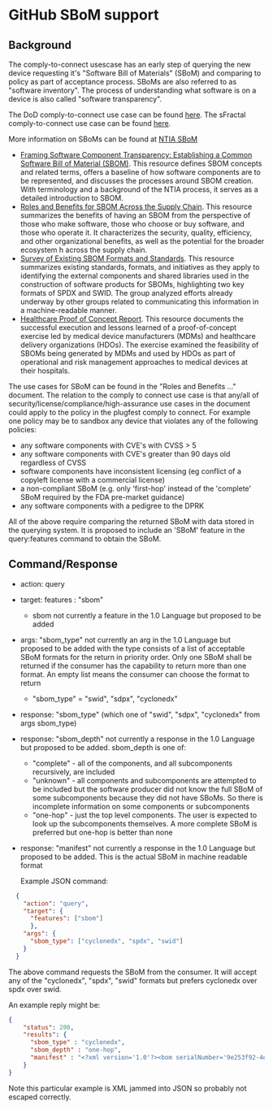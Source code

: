 # GitHub SBoM support

## Background

The comply-to-connect usescase has an early step of querying the new device requesting it's "Software Bill of Materials" (SBoM) and comparing to policy as part of acceptance process. SBoMs are also referred to as "software inventory". The process of understanding what software is on a device is also called "software transparency".

The DoD comply-to-connect use case can be found [here](uc-A-comply-to-connect.md). The sFractal comply-to-connect use case can be found [here](uc-sFractal-IoT-C2C.md).

More information on SBoMs can be found at [NTIA SBoM](https://www.ntia.gov/SBOM)
* [Framing Software Component Transparency: Establishing a Common Software Bill of Material (SBOM)](https://www.ntia.gov/files/ntia/publications/framingsbom_20191112.pdf). This resource defines SBOM concepts and related terms, offers a baseline of how software components are to be represented, and discusses the processes around SBOM creation. With terminology and a background of the NTIA process, it serves as a detailed introduction to SBOM.
* [Roles and Benefits for SBOM Across the Supply Chain](https://www.ntia.gov/files/ntia/publications/ntia_sbom_use_cases_roles_benefits-nov2019.pdf). This resource summarizes the benefits of having an SBOM from the perspective of those who make software, those who choose or buy software, and those who operate it. It characterizes the security, quality, efficiency, and other organizational benefits, as well as the potential for the broader ecosystem h across the supply chain.
* [Survey of Existing SBOM Formats and Standards](https://www.ntia.gov/files/ntia/publications/ntia_sbom_formats_and_standards_whitepaper_-_version_20191025.pdf). This resource summarizes existing standards, formats, and initiatives as they apply to identifying the external components and shared libraries used in the construction of software products for SBOMs, highlighting two key formats of SPDX and SWID. The group analyzed efforts already underway by other groups related to communicating this information in a machine-readable manner.
* [Healthcare Proof of Concept Report](https://www.ntia.gov/files/ntia/publications/ntia_sbom_healthcare_poc_report_2019_1001.pdf). This resource documents the successful execution and lessons learned of a proof-of-concept exercise led by medical device manufacturers (MDMs) and healthcare delivery organizations (HDOs). The exercise examined the feasibility of SBOMs being generated by MDMs and used by HDOs as part of operational and risk management approaches to medical devices at their hospitals.

The use cases for SBoM can be found in the "Roles and Benefits ..." document. The relation to the comply to connect use case is that any/all of security/license/compliance/high-assurance use cases in the document could apply to the policy in the plugfest comply to connect. For example one policy may be to sandbox any device that violates any of the following policies:
- any software components with CVE's with CVSS > 5
- any software components with CVE's greater than 90 days old regardless of CVSS
- software components have inconsistent licensing (eg conflict of a copyleft license with a commercial license)
- a non-compliant SBoM (e.g. only 'first-hop' instead of the 'complete' SBoM required by the FDA pre-market guidance)
- any software components with a pedigree to the DPRK

All of the above require comparing the returned SBoM with data stored in the querying system. It is proposed to include an 'SBoM' feature in the query:features command to obtain the SBoM.

## Command/Response

- action: query
- target: features : "sbom"
  * sbom not currently a feature in the 1.0 Language but proposed to be added
- args: "sbom_type" not currently an arg in the 1.0 Language but proposed to be added with the type consists of a list of acceptable SBoM formats for the return in priority order. Only one SBoM shall be returned if the consumer has the capability to return more than one format. An empty list means the consumer can choose the format to return
  * "sbom_type" = "swid", "sdpx", "cyclonedx"
- response: "sbom_type" (which one of "swid", "sdpx", "cyclonedx" from args sbom_type)
- response: "sbom_depth" not currently a response in the 1.0 Language but proposed to be added. sbom_depth is one of:
  * "complete" - all of the components, and all subcomponents recursively, are included
  * "unknown" - all components and subcomponents are attempted to be included but the software producer did not know the full SBoM of some subcomponents because they did not have SBoMs. So there is incomplete information on some components or subcomponents
  * "one-hop" - just the top level components. The user is expected to look up the subcomponents themselves. A more complete SBoM is preferred but one-hop is better than none
- response: "manifest" not currently a response in the 1.0 Language but proposed to be added. This is the actual SBoM in machine readable format

  Example JSON command:
```JSON
  {
    "action": "query",
    "target": {
      "features": ["sbom"]
      },
    "args": {
      "sbom_type": ["cyclonedx", "spdx", "swid"]
    }
  }
```
The above command requests the SBoM from the consumer. It will accept any of the "cyclonedx", "spdx", "swid" formats but prefers cyclonedx over spdx over swid.

An example reply might be:
```JSON
{
    "status": 200,
    "results": {
      "sbom_type" : "cyclonedx",
      "sbom_depth" : "one-hop",
      "manifest" : "<?xml version='1.0'?><bom serialNumber='9e253f92-4e1c-497e-8f87-50730d24f18a' xmlns='http://cyclonedx.org/schema/bom/1.1'><components><component type='library'><description>Nerves System BR - Buildroot based build platform for Nerves Systems</description><hashes><hash alg='SHA-256'>e3fda6bc49f8e3662d37355aad88c0839296597c0b6f6653d21967db1890b038</hash></hashes><licenses><license><id>Apache-2.0</id></license><license><name>GPLv2</name></license></licenses><name>nerves_system_br</name><purl>pkg:hex/nerves_system_br@1.9.5</purl><version>1.9.5</version></component><component type='library'><description>Nerves - Create firmware for embedded devices like Raspberry Pi, BeagleBone Black, and more</description><hashes><hash alg='SHA-256'>07079342db3a03d19694118a93f220359fbd94b6e174b98d1ea2709db9e81da9</hash></hashes><licenses><license><id>Apache-2.0</id></license></licenses><name>nerves</name><purl>pkg:hex/nerves@1.5.1</purl><version>1.5.1</version></component><component type='library'><description>Socket handling library for Elixir</description><hashes><hash alg='SHA-256'>98a2ab20ce17f95fb512c5cadddba32b57273e0d2dba2d2e5f976c5969d0c632</hash></hashes><licenses><license><id>WTFPL</id></license></licenses><name>socket</name><purl>pkg:hex/socket@0.3.13</purl><version>0.3.13</version></component><component type='library'><description>Read and write to U-Boot environment blocks</description><hashes><hash alg='SHA-256'>b01e3ec0973e99473234f27839e29e63b5b81eba6a136a18a78d049d4813d6c5</hash></hashes><licenses><license><id>Apache-2.0</id></license></licenses><name>uboot_env</name><purl>pkg:hex/uboot_env@0.1.1</purl><version>0.1.1</version></component><component type='library'><description>Nerves Toolchain CTNG - Toolchain Platform</description><hashes><hash alg='SHA-256'>452f8589c1a58ac787477caab20a8cfc6671e345837ccc19beefe49ae35ba983</hash></hashes><licenses><license><id>Apache-2.0</id></license></licenses><name>nerves_toolchain_ctng</name><purl>pkg:hex/nerves_toolchain_ctng@1.6.0</purl><version>1.6.0</version></component><component type='library'><description>A ring buffer backend for Elixir Logger with IO streaming.</description><hashes><hash alg='SHA-256'>b1baddc269099b2afe2ea3a87b8e2b71e57331c0000038ae55090068aac679db</hash></hashes><licenses><license><id>Apache-2.0</id></license></licenses><name>ring_logger</name><purl>pkg:hex/ring_logger@0.8.0</purl><version>0.8.0</version></component><component type='library'><description>Nerves System Linter - Lint Nerves System Defconfigs.</description><hashes><hash alg='SHA-256'>84e0f63c8ac196b16b77608bbe7df66dcf352845c4e4fb394bffd2b572025413</hash></hashes><licenses><license><id>Apache-2.0</id></license></licenses><name>nerves_system_linter</name><purl>pkg:hex/nerves_system_linter@0.3.0</purl><version>0.3.0</version></component><component type='library'><description>DNS library for Elixir using `inet_dns` module."
    }
}
```
Note this particular example is XML jammed into JSON so probably not escaped correctly.
